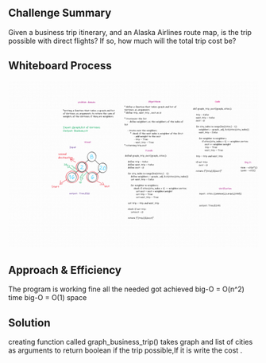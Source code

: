## Challenge Summary
Given a business trip itinerary, and an Alaska Airlines route map, is the trip possible with direct flights? If so, how much will the total trip cost be?

## Whiteboard Process
![graph_business_trip](graph_business_trip.png)

## Approach & Efficiency
The program is working fine all the needed got achieved
big-O = O(n^2) time
big-O = O(1) space

## Solution
creating function called graph_business_trip() takes graph and list of cities as arguments to return boolean if the trip possible,If it is write the cost .

